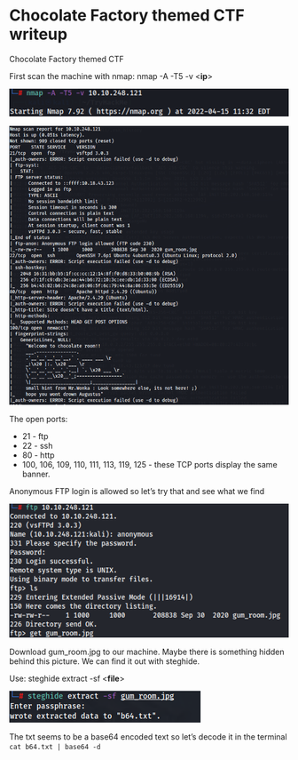 # Chocolate Factory themed CTF writeup

Chocolate Factory themed CTF

First scan the machine with nmap:
nmap -A -T5 -v <**ip**>

![nmap1](https://github.com/varkolyd/ctf_writeups/blob/main/THM%20-%20Chocolate%20Factory/Images/nmap1.png)

![nmap1](https://github.com/varkolyd/ctf_writeups/blob/main/THM%20-%20Chocolate%20Factory/Images/nmap2.png)  

The open ports:

- 21 - ftp
- 22 - ssh
- 80 - http 
- 100, 106, 109, 110, 111, 113, 119, 125 - these TCP ports display the same banner.

Anonymous FTP login is allowed so let’s try that and see what we find

![ftp](https://github.com/varkolyd/ctf_writeups/blob/main/THM%20-%20Chocolate%20Factory/Images/ftp.png)

Download gum_room.jpg to our machine. Maybe there is something hidden behind this picture. 
We can find it out with steghide.

Use: steghide extract -sf <**file**>

![steghide](https://github.com/varkolyd/ctf_writeups/blob/main/THM%20-%20Chocolate%20Factory/Images/steghide.png)

The txt seems to be a base64 encoded text so let’s decode it in the terminal
` cat b64.txt | base64 -d `
